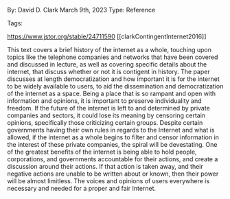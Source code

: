 By: David D. Clark
March 9th, 2023
Type: Reference

Tags:

https://www.jstor.org/stable/24711590
[[clarkContingentInternet2016]]

This text covers a brief history of the internet as a whole, touching upon topics like the telephone companies and networks that have been covered and discussed in lecture, as well as covering specific details about the internet, that discuss whether or not it is contigent in history. The paper discusses at length democratization and how important it is for the internet to be widely available to users, to aid the dissemination and democratization of the internet as a space. Being a place that is so rampant and open with information and opinions, it is important to preserve individuality and freedom. If the future of the internet is left to and determined by private companies and sectors, it could lose its meaning by censoring certain opinions, specifically those criticizing certain groups. Despite certain governments having their own rules in regards to the Internet and what is allowed, if the internet as a whole begins to filter and censor information in the interest of these private companies, the spiral will be devestating. One of the greatest benefits of the internet is being able to hold people, corporations, and governments accountable for their actions, and create a discussion around their actions. If that action is taken away, and their negative actions are unable to be written about or known, then their power will be almost limitless. The voices and opinions of users everywhere is necessary and needed for a proper and fair Internet. 